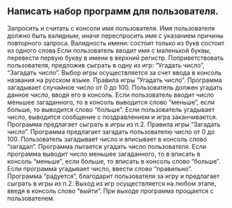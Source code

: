 Написать набор программ для пользователя.
-
Запросить и считать с консоли имя пользователя. Имя пользователя должно быть валидным, иначе переспросить имя с указанием причины повторного запроса.
Валидность имени:
состоит только из букв
состоит из одного слова
	Если пользователь вводит имя с маленькой буквы, перевести первую букву в имени в верхний регистр.
Поприветствовать пользователя, предложив сыграть в одну из игр: “Угадать число”, “Загадать число”. Выбор игры осуществляется за счет ввода в консоль названия на русском языке.
Правила игры “Угадать число”.
Программа загадывает случайное число от 0 до 100. 
Пользователь должен угадать данное число, вводя его в консоль.
Если пользователь вводит число меньшее загаданного, то в  консоль выводится слово “меньше”, если больше, то выводится слово “больше”. 
Если пользователь угадывает число, выводится сообщение с поздравлением и игра заканчивается. Программа предлагает сыграть в игры из п.2.
Правила игры “Загадать число”.
Программа предлагает загадать пользователю число от 0 до 100.
Пользователь загадывает число и вписывает в консоль слово “загадал”.
Программа пытается угадать число пользователя.
Если программа выводит число меньшее загаданного, то в вписать в консоль “меньше”, если больше, то вписать в консоль слово “больше”.
Если программа угадывает число, ввести слово “правильно”. Программа “радуется”, благодарит пользователя за игру и предлагает сыграть в игры из п.2.
Выход из игр осуществляется на любом этапе, введя в консоль слово “выйти”. При выходе программа прощается с пользователем.

